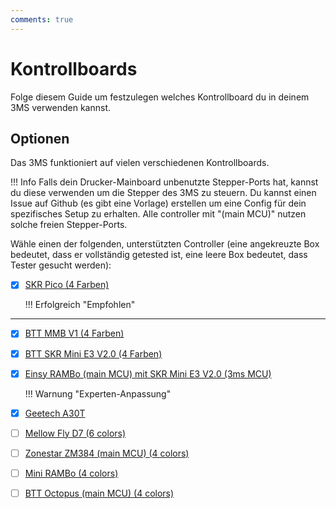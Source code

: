 ```yaml
---
comments: true
---
```


# Kontrollboards

Folge diesem Guide um festzulegen welches Kontrollboard du in deinem 3MS verwenden kannst.

## Optionen

Das 3MS funktioniert auf vielen verschiedenen Kontrollboards. 

!!! Info
    Falls dein Drucker-Mainboard unbenutzte Stepper-Ports hat, kannst du diese verwenden um die Stepper des 3MS zu steuern. Du kannst einen Issue auf Github (es gibt eine Vorlage) erstellen um eine Config für dein spezifisches Setup zu erhalten. Alle controller mit "(main MCU)" nutzen solche freien Stepper-Ports.

Wähle einen der folgenden, unterstützten Controller (eine angekreuzte Box bedeutet, dass er vollständig getested ist, eine leere Box bedeutet, dass Tester gesucht werden):

- [X] [SKR Pico (4 Farben)](skrpico.md)

    !!! Erfolgreich "Empfohlen"
    
---

- [X] [BTT MMB V1 (4 Farben)](bttmmb.md)
- [X] [BTT SKR Mini E3 V2.0 (4 Farben)](skrminie3v2.md)
- [X] [Einsy RAMBo (main MCU) mit SKR Mini E3 V2.0 (3ms MCU)](einsyrambo-skrminie3v2.md)

    !!! Warnung "Experten-Anpassung"
    
- [X] [Geetech A30T](geetech-a30t.md)
- [ ] [Mellow Fly D7 (6 colors)](mellowflyd7.md)
- [ ] [Zonestar ZM384 (main MCU) (4 colors)](zm384main.md)
- [ ] [Mini RAMBo (4 colors)](minirambo.md)
- [ ] [BTT Octopus (main MCU) (4 colors)](bttoctopusmain.md)